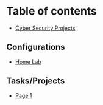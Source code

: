 # Table of contents

* [Cyber Security Projects](README.md)

## Configurations

* [Home Lab](configurations/home-lab.md)

## Tasks/Projects

* [Page 1](tasks-projects/page-1.md)
